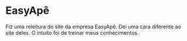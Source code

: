 # EasyApê

Fiz uma releitura do site da empresa EasyApê. Dei uma cara diferente ao site deles. O intuito foi de treinar meus conhecimentos.

